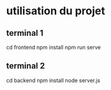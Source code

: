 # utilisation du projet

## terminal 1
cd frontend
npm install
npm run serve

## terminal 2

cd backend
npm install
node server.js


